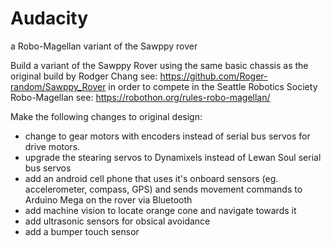 # Audacity
a Robo-Magellan variant of the Sawppy rover

Build a variant of the Sawppy Rover using the same basic chassis as the original build by Rodger Chang see: https://github.com/Roger-random/Sawppy_Rover in order to compete in the Seattle Robotics Society Robo-Magellan see: https://robothon.org/rules-robo-magellan/
<p>Make the following changes to original design:
<ul>
<li>change to gear motors with encoders instead of serial bus servos for drive motors.
<li>upgrade the stearing servos to Dynamixels instead of Lewan Soul serial bus servos
<li>add an android cell phone that uses it's onboard sensors (eg. accelerometer, compass, GPS) and sends movement commands to Arduino Mega on the rover via Bluetooth
<li>add machine vision to locate orange cone and navigate towards it
<li>add ultrasonic sensors for obsical avoidance
<li>add a bumper touch sensor
</ul>
